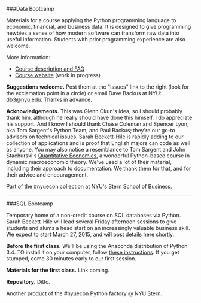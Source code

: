 ###Data Bootcamp

Materials for a course applying the Python programming language to economic, financial, and business data.  It is designed to give programming newbies a sense of how modern software can transform raw data into useful information.  Students with prior programming experience are also welcome.  

More information:  

* [Course description and FAQ](https://docs.google.com/document/d/1EYvjgbeXk-BUGVrrVzJGqsaGaxYng1qSSB_3cxdsyJE/edit?usp=sharing) 
* [Course website](http://davebackus.github.io/Data_Bootcamp/) (work in progress) 

**Suggestions welcome.**  Post them at the "Issues" link to the right (look for the exclamation point in a circle) or email Dave Backus at NYU:  db3@nyu.edu. Thanks in advance. 

**Acknowledgements.**
This was Glenn Okun's idea, so I should probably thank him, although he really should have done this himself.  I do appreciate his support.  And I know I should thank Chase Coleman and Spencer Lyon, aka Tom Sargent's Python Team, and Paul Backus; they're our go-to advisors on technical issues.  Sarah Beckett-Hile is rapidly adding to our collection of applications and is proof that English majors can code as well as anyone.  You may also notice a resemblance to Tom Sargent and John Stachurski's [Quantitative Economics](http://quant-econ.net/), a wonderful Python-based course in dynamic macroeconomic theory. We've used a lot of their material, including their approach to documentation.  We thank them for that, and for their advice and encouragement.    

Part of the #nyuecon collection at NYU's Stern School of Business. 

---
###SQL Bootcamp

Temporary home of a non-credit course on SQL databases via Python.  Sarah Beckett-Hile will lead several Friday afternoon sessions to give students and alums a head start on an increasingly valuable business skill.  We expect to start March 27, 2015, and will post details here shortly. 

**Before the first class.**  We'll be using the Anaconda distribution of Python 3.4. 
TO install it on your computer, follow [these instructions](http://davebackus.github.io/Data_Bootcamp/install.html#python-on-your-computer).
If you get stumped, come 30 minutes early to our first session.  

**Materials for the first class.**  Link coming.

**Repository.**  Ditto.  

Another product of the #nyuecon Python factory @ NYU Stern.
